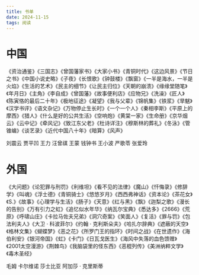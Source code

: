 ```yaml
---
title: 书单
date: 2024-11-15
tags: 阅读
---
```


# 中国

《资治通鉴》《三国志》《曾国藩家书》《大家小书》《青铜时代》《这边风景》《节日之书》《中国小说史略》《子夜》《长恨歌》《钟鼓楼》《飘窗》《一半是海水，一半是火焰》《生活的艺术》《民主的细节》《让民主归位》《天朝的崩溃》《缘缘堂随笔》《年月日》《主角》《李自成》《曾国藩》《故事便利店》《应物兄》《洗澡》《匠人》《陈寅恪的最后二十年》《极地征途》《凝望》《我与父辈》《锦帆集》《铁浆》《旱魃》《汉学书评》《语文杂记》《万物停止生长时》《一个一个人》《秦相李斯》《平原上的摩西》《猎人》《什么是好的公共生活》《空响炮》《黄棠一家》《生命册》《京华烟云》《云中记》《牵风记》《致江东父老》《杜诗详注》《穆斯林的葬礼》《冬泳》《管锥编》《谈艺录》《近代中国八十年》《暗算》《风声》

刘震云 贾平凹 王力 汪曾祺 王蒙 钱钟书 王小波 严歌苓 张爱玲  

# 外国

《大问题》《论犯罪与刑罚》《利维坦》《看不见的法律》《魔山》《忏悔录》《修辞学》《叫魂》《浮士德》《青铜骑士》《悠悠岁月》《西西弗神话》《资本论》《茶花女》《S.》《故事》《心理学与生活》《肠子》《天意》《红与黑》《飘》《迦梨之歌》《漫长的告别》《万有引力之虹》《追忆似水年华》《纳瓦尔宝典》《悉达多》《2666》《荒原》《呼啸山庄》《卡拉马佐夫兄弟》《洞穴奇案》《笑面人》《复活》《罪与罚》《包法利夫人》《大卫 · 科波菲尔》《约翰 · 克利斯朵夫》《哈扎尔辞典》《遮蔽的天空》《格林文集》《蝴蝶梦》《恶之花》《所罗门王的指环》《时间之战》《在世遗作》《海伯利安》《银河帝国》《虹》《卡门》《日瓦戈医生》《海风中失落的血色馈赠》《2001太空漫游》《荆棘鸟》《我脑袋里的怪东西》《恶棍列传》《美洲纳粹文学》《毒木圣经》

毛姆 卡尔维诺 莎士比亚 阿加莎 · 克里斯蒂